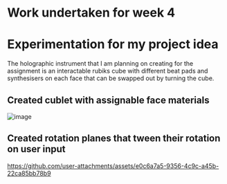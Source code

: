 # Work undertaken for week 4

# Experimentation for my project idea
The holographic instrument that I am planning on creating for the assignment is an interactable rubiks cube with different beat pads and synthesisers on each face that can be swapped out by turning the cube. 

## Created cublet with assignable face materials
![image](https://github.com/user-attachments/assets/c3881d13-68a4-4010-90e9-9fc6d7eb7953) <br>

## Created rotation planes that tween their rotation on user input
https://github.com/user-attachments/assets/e0c6a7a5-9356-4c9c-a45b-22ca85bb78b9

